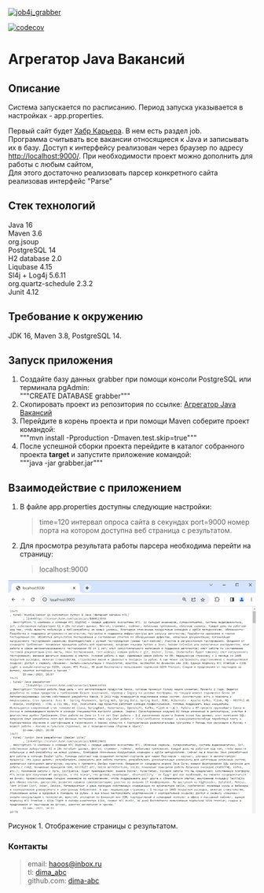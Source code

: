 [![job4j_grabber](https://github.com/dima-abc/job4j_grabber/actions/workflows/maven.yml/badge.svg)](https://github.com/dima-abc/job4j_grabber/actions/workflows/maven.yml)

[![codecov](https://codecov.io/gh/dima-abc/job4j_grabber/branch/master/graph/badge.svg?token=6W0J88JB0N)](https://codecov.io/gh/dima-abc/job4j_grabber)

# Агрегатор Java Вакансий

## Описание

Система запускается по расписанию.
Период запуска указывается в настройках - app.properties.

Первый сайт будет [Хабр Карьера](https://career.habr.com/vacancies/java_developer). В нем есть раздел job. <br>
Программа считывать все вакансии относящиеся к Java и записывать их в базу.
Доступ к интерфейсу реализован через браузер по адресу [http://localhost:9000/](http://localhost:9000).
При необходимости проект можно дополнить для работы с любым сайтом, <br>
Для этого достаточно реализовать парсер конкретного сайта реализовав интерфейс "Parse"

## Стек технологий

Java 16 <br>
Maven 3.6 <br>
org.jsoup <br>
PostgreSQL 14 <br>
H2 database 2.0 <br>
Liqubase 4.15 <br>
Sl4j + Log4j 5.6.11 <br>
org.quartz-schedule 2.3.2 <br>
Junit 4.12 <br>

## Требование к окружению

JDK 16, Maven 3.8, PostgreSQL 14.

## Запуск приложения

1. Создайте базу данных grabber при помощи консоли PostgreSQL или терминала pgAdmin:<br>
   """CREATE DATABASE grabber"""
2. Скопировать проект из репозитория по ссылке:
   [Агрегатор Java Вакансий](https://github.com/dima-abc/job4j_grabber.git)<br>
3. Перейдите в корень проекта и при помощи Maven соберите проект командой:<br>
   """mvn install -Pproduction -Dmaven.test.skip=true"""
4. После успешной сборки проекта перейдите в каталог собранного проекта <b>target</b> и запустите приложение
   командой:<br>
   """java -jar grabber.jar"""

## Взаимодействие с приложением

1. В файле app.properties доступны следующие настройки:
   > time=120 интервал опроса сайта в секундах
   > port=9000 номер порта на котором доступна веб страница с результатом.
2. Для просмотра результата работы парсера необходима перейти на страницу:
   > localhost:9000

![localhost9000.jpg](img%2Flocalhost9000.jpg) <br>

Рисунок 1. Отображение страницы с результатом.

### Контакты

> email: [haoos@inbox.ru](mailto:haoos@inbox.ru) <br>
> tl: [dima_abc](https://t.me/dima_abc) <br>
> github.com: [dima-abc](https://github.com/dima-abc)
